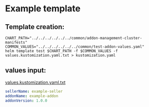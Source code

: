 # Example template

## Template creation:

```shell
CHART_PATH="../../../../../../common/addon-management-cluster-manifests"
COMMON_VALUES="../../../../../../common/test-addon-values.yaml"
helm template test $CHART_PATH -f $COMMON_VALUES -f values.kustomization.yaml.txt > kustomization.yaml
```

## values input:

[values.kustomization.yaml.txt](values.kustomization.yaml.txt)

```yaml
sellerName: example-seller
addonName: example-addon
addonVersion: 1.0.0
```
